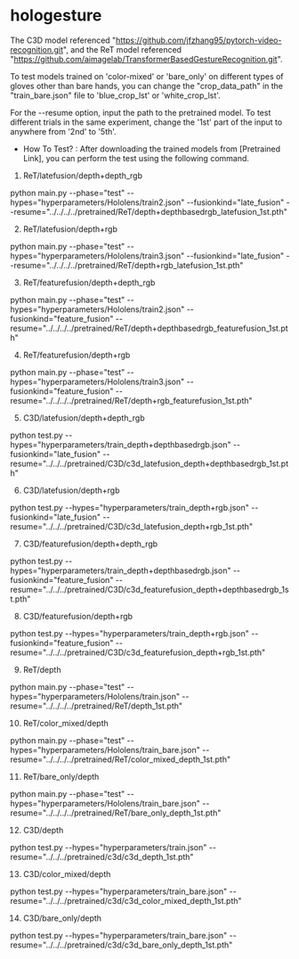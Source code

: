 # hologesture


The C3D model referenced "https://github.com/jfzhang95/pytorch-video-recognition.git",
and the ReT model referenced "https://github.com/aimagelab/TransformerBasedGestureRecognition.git".

To test models trained on 'color-mixed' or 'bare_only' on different types of gloves other than bare hands, you can change the "crop_data_path" in the "train_bare.json" file to 'blue_crop_lst' or 'white_crop_lst'.

For the --resume option, input the path to the pretrained model. To test different trials in the same experiment, change the '1st' part of the input to anywhere from '2nd' to '5th'.

- How To Test?
:
After downloading the trained models from [Pretrained Link],
you can perform the test using the following command.

1) ReT/latefusion/depth+depth_rgb

python main.py --phase="test" --hypes="hyperparameters/Hololens/train2.json" --fusionkind="late_fusion" --resume="../../../../pretrained/ReT/depth+depthbasedrgb_latefusion_1st.pth"

2) ReT/latefusion/depth+rgb

python main.py --phase="test" --hypes="hyperparameters/Hololens/train3.json" --fusionkind="late_fusion" --resume="../../../../pretrained/ReT/depth+rgb_latefusion_1st.pth"

3) ReT/featurefusion/depth+depth_rgb

python main.py --phase="test" --hypes="hyperparameters/Hololens/train2.json" --fusionkind="feature_fusion" --resume="../../../../pretrained/ReT/depth+depthbasedrgb_featurefusion_1st.pth"

4) ReT/featurefusion/depth+rgb

python main.py --phase="test" --hypes="hyperparameters/Hololens/train3.json" --fusionkind="feature_fusion" --resume="../../../../pretrained/ReT/depth+rgb_featurefusion_1st.pth"

5) C3D/latefusion/depth+depth_rgb

python test.py --hypes="hyperparameters/train_depth+depthbasedrgb.json" --fusionkind="late_fusion" --resume="../../../pretrained/C3D/c3d_latefusion_depth+depthbasedrgb_1st.pth"

6) C3D/latefusion/depth+rgb

python test.py --hypes="hyperparameters/train_depth+rgb.json" --fusionkind="late_fusion" --resume="../../../pretrained/C3D/c3d_latefusion_depth+rgb_1st.pth"

7) C3D/featurefusion/depth+depth_rgb

python test.py --hypes="hyperparameters/train_depth+depthbasedrgb.json" --fusionkind="feature_fusion" --resume="../../../pretrained/C3D/c3d_featurefusion_depth+depthbasedrgb_1st.pth"

8) C3D/featurefusion/depth+rgb

python test.py --hypes="hyperparameters/train_depth+rgb.json" --fusionkind="feature_fusion" --resume="../../../pretrained/C3D/c3d_featurefusion_depth+rgb_1st.pth"

9) ReT/depth

python main.py --phase="test" --hypes="hyperparameters/Hololens/train.json" --resume="../../../../pretrained/ReT/depth_1st.pth"

10) ReT/color_mixed/depth

python main.py --phase="test" --hypes="hyperparameters/Hololens/train_bare.json" --resume="../../../../pretrained/ReT/color_mixed_depth_1st.pth"

11) ReT/bare_only/depth

python main.py --phase="test" --hypes="hyperparameters/Hololens/train_bare.json" --resume="../../../../pretrained/ReT/bare_only_depth_1st.pth"

12) C3D/depth

python test.py --hypes="hyperparameters/train.json" --resume="../../../pretrained/c3d/c3d_depth_1st.pth"

13) C3D/color_mixed/depth

python test.py --hypes="hyperparameters/train_bare.json" --resume="../../../pretrained/c3d/c3d_color_mixed_depth_1st.pth"

14) C3D/bare_only/depth

python test.py --hypes="hyperparameters/train_bare.json" --resume="../../../pretrained/c3d/c3d_bare_only_depth_1st.pth"
